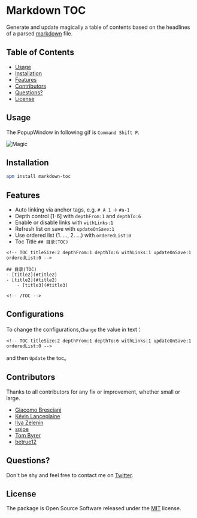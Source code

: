Markdown TOC
============

Generate and update magically a table of contents based on the headlines of a parsed [markdown](http://en.wikipedia.org/wiki/Markdown) file.


## Table of Contents

- [Usage](#usage)
- [Installation](#installation)
- [Features](#features)
- [Contributors](#contributors)
- [Questions?](#questions)
- [License](#license)


## Usage

The PopupWindow in following gif is `Command Shift P`.

![Magic](https://raw.githubusercontent.com/nok/markdown-toc/master/RECORD.gif)

<!--
## API Attributes

- `titleSize:2`
- `depthFrom:1`
- `depthTo:6`
- `withLinks:1`
- `updateOnSave:1`
- `orderedList:0`
-->

## Installation

```bash
apm install markdown-toc
```


## Features

- Auto linking via  anchor tags, e.g.  `# A 1` → `#a-1`
- Depth control [1-6] with `depthFrom:1` and `depthTo:6`
- Enable or disable links with `withLinks:1`
- Refresh list on save with `updateOnSave:1`
- Use ordered list (1. ..., 2. ...) with `orderedList:0`
- Toc Title `## 目录(TOC)`

```
<!-- TOC titleSize:2 depthFrom:1 depthTo:6 withLinks:1 updateOnSave:1 orderedList:0 -->

## 目录(TOC)
- [title2](#title2)
- [title2](#title2)
	- [title3](#title3)

<!-- /TOC -->
```

## Configurations

To change the configurations,`Change` the value in text：

 `<!-- TOC titleSize:2 depthFrom:1 depthTo:6 withLinks:1 updateOnSave:1 orderedList:0 -->`

 and then `Update` the toc。

## Contributors

Thanks to all contributors for any fix or improvement, whether small or large.

- [Giacomo Bresciani](https://github.com/brescia123)
- [Kévin Lanceplaine](https://github.com/lanceplaine)
- [Ilya Zelenin](https://github.com/wyster)
- [spjoe](https://github.com/spjoe)
- [Tom Byrer](https://github.com/tomByrer)
- [betrue12](https://github.com/betrue12)


## Questions?

Don't be shy and feel free to contact me on [Twitter](https://twitter.com/darius_morawiec).


## License

The package is Open Source Software released under the [MIT](LICENSE.md) license.
